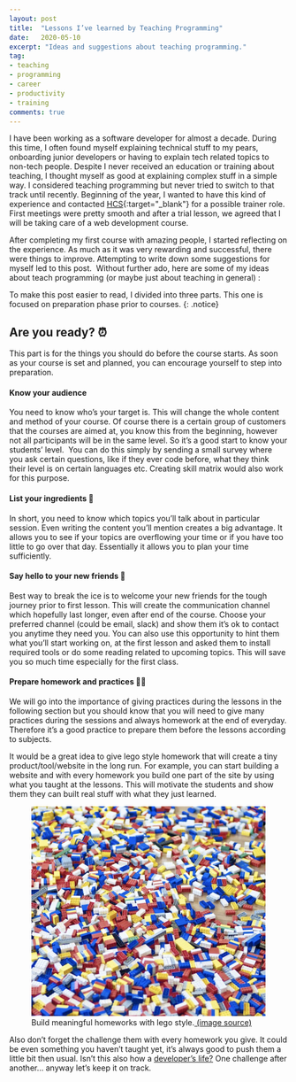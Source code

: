 ```yaml
---
layout: post
title:  "Lessons I’ve learned by Teaching Programming"
date:   2020-05-10
excerpt: "Ideas and suggestions about teaching programming."
tag:
- teaching
- programming
- career
- productivity
- training
comments: true
---
```

I have been working as a software developer for almost a decade. During this time, I often found myself explaining technical stuff to my pears, onboarding junior developers or having to explain tech related topics to non-tech people. Despite I never received an education or training about teaching, I thought myself as good at explaining complex stuff in a simple way. I considered teaching programming but never tried to switch to that track until recently. Beginning of the year, I wanted to have this kind of experience and contacted [HCS](https://hamburgcodingschool.com/en/){:target="_blank"} for a possible trainer role. First meetings were pretty smooth and after a trial lesson, we agreed that I will be taking care of a web development course.

After completing my first course with amazing people, I started reflecting on the experience. As much as it was very rewarding and successful, there were things to improve. Attempting to write down some suggestions for myself led to this post.  Without further ado, here are some of my ideas about teach programming (or maybe just about teaching in general) :

To make this post easier to read, I divided into three parts. This one is focused on preparation phase prior to courses.
{: .notice}

## Are you ready? :alarm_clock:
This part is for the things you should do before the course starts. As soon as your course is set and planned, you can encourage yourself to step into preparation.

#### Know your audience
You need to know who’s your target is. This will change the whole content and method of your course. Of course there is a certain group of customers that the courses are aimed at, you know this from the beginning, however not all participants will be in the same level. So it’s a good start to know your students’ level.  You can do this simply by sending a small survey where you ask certain questions, like if they ever code before, what they think their level is on certain languages etc.
Creating skill matrix would also work for this purpose.

#### List your ingredients :broccoli:
In short, you need to know which topics you’ll talk about in particular session. Even writing the content you’ll mention creates a big advantage. It allows you to see if your topics are overflowing your time or if you have too little to go over that day. Essentially it allows you to plan your time sufficiently.

#### Say hello to your new friends :wave:
Best way to break the ice is to welcome your new friends for the tough journey prior to first lesson. This will create the communication channel which hopefully last longer, even after end of the course. Choose your preferred channel (could be email, slack) and show them it’s ok to contact you anytime they need you. You can also use this opportunity to hint them what you’ll start working on, at the first lesson and asked them to install required tools or do some reading related to upcoming topics. This will save you so much time especially for the first class.

#### Prepare homework and practices :construction_worker_woman:
We will go into the importance of giving practices during the lessons in the following section but you should know that you will need to give many practices during the sessions and always homework at the end of everyday. Therefore it’s a good practice to prepare them before the lessons according to subjects.

It would be a great idea to give lego style homework that will create a tiny product/tool/website in the long run. For example, you can start building a website and with every homework you build one part of the site by using what you taught  at the lessons. This will motivate the students and show them they can built real stuff with what they just learned.

<figure>
	<img src="../assets/img/lego-spill.png">
	<figcaption>Build meaningful homeworks with lego style.<a href="https://www.dailymail.co.uk/news/article-2288869/Crate-Legos-spills-West-Virginia-highway-causing-major-delays.html"> (image source) </a></figcaption>
</figure>


Also don’t forget the challenge them with every homework you give. It could be even something you haven’t taught yet, it’s always good to push them a little bit then usual. Isn’t this also how a [developer’s life?](https://9gag.com/gag/av80j2Z/being-a-developer-is-not-stressing-at-all) One challenge after another… anyway let’s keep it on track.
